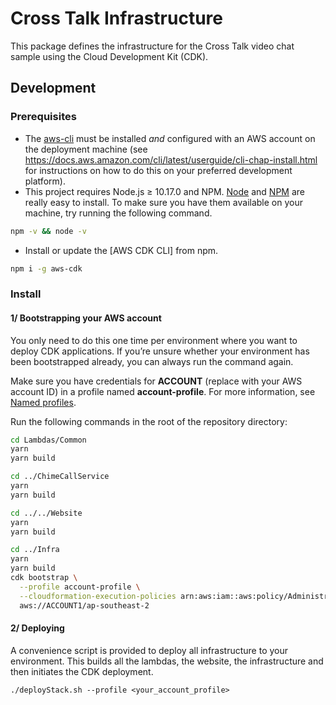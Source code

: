 # Cross Talk Infrastructure

This package defines the infrastructure for the Cross Talk video chat sample using the Cloud Development Kit (CDK).

## Development

### Prerequisites

 - The [aws-cli](https://docs.aws.amazon.com/cli/latest/userguide/cli-chap-install.html) must be installed *and* configured with an AWS account on the deployment machine (see https://docs.aws.amazon.com/cli/latest/userguide/cli-chap-install.html for instructions on how to do this on your preferred development platform).
 - This project requires Node.js ≥ 10.17.0 and NPM.
[Node](http://nodejs.org/) and [NPM](https://npmjs.org/) are really easy to install.
To make sure you have them available on your machine, try running the following command.
```sh
npm -v && node -v
```
 - Install or update the [AWS CDK CLI] from npm.
```sh
npm i -g aws-cdk
```

### Install

#### 1/ Bootstrapping your AWS account

You only need to do this one time per environment where you want to deploy CDK applications.
If you’re unsure whether your environment has been bootstrapped already, you can always run
the command again.

Make sure you have credentials for **ACCOUNT** (replace with your AWS account ID) in a profile
named **account-profile**. For more information, see [Named profiles](https://docs.aws.amazon.com/cli/latest/userguide/cli-configure-profiles.html).

Run the following commands in the root of the repository directory:

```sh
cd Lambdas/Common
yarn
yarn build

cd ../ChimeCallService
yarn
yarn build

cd ../../Website
yarn
yarn build

cd ../Infra
yarn
yarn build
cdk bootstrap \
  --profile account-profile \
  --cloudformation-execution-policies arn:aws:iam::aws:policy/AdministratorAccess \
  aws://ACCOUNT1/ap-southeast-2
```

#### 2/ Deploying

A convenience script is provided to deploy all infrastructure to your environment. This builds
all the lambdas, the website, the infrastructure and then initiates the CDK deployment.

```
./deployStack.sh --profile <your_account_profile>
```
